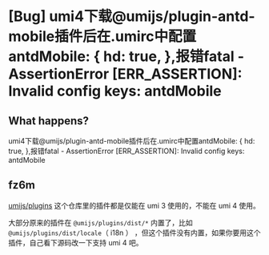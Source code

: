 # [Bug] umi4下载@umijs/plugin-antd-mobile插件后在.umirc中配置antdMobile: { hd: true, },报错fatal - AssertionError [ERR_ASSERTION]: Invalid config keys: antdMobile

<!--
感谢您向我们反馈问题，为了高效的解决问题，我们期望你能提供以下信息：
-->

## What happens?

umi4下载@umijs/plugin-antd-mobile插件后在.umirc中配置antdMobile: { hd: true, },报错fatal - AssertionError [ERR_ASSERTION]: Invalid config keys: antdMobile

## fz6m

[umijs/plugins](https://github.com/umijs/plugins) 这个仓库里的插件都是仅能在 umi 3 使用的，不能在 umi 4 使用。

大部分原来的插件在 `@umijs/plugins/dist/*` 内置了，比如 `@umijs/plugins/dist/locale`（ i18n ） ，但这个插件没有内置，如果你要用这个插件，自己看下源码改一下支持 umi 4 吧。
